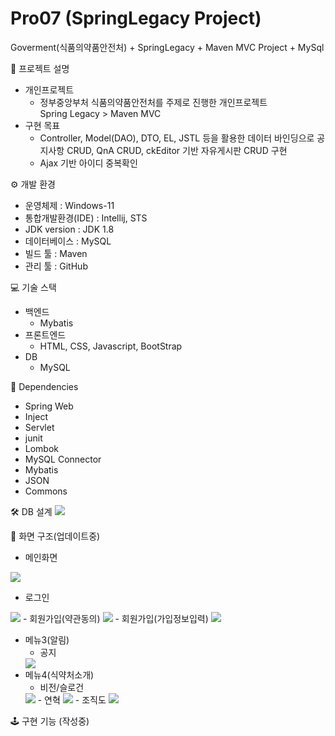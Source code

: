 # Pro07 (SpringLegacy Project)
Goverment(식품의약품안전처) + SpringLegacy + Maven MVC Project + MySql

📢 프로젝트 설명<br>
- 개인프로젝트<br>
  - 정부중앙부처 식품의약품안전처를 주제로 진행한 개인프로젝트 <br>
  Spring Legacy > Maven MVC<br>
- 구현 목표<br>
  - Controller, Model(DAO), DTO, EL, JSTL 등을 활용한 데이터 바인딩으로
  공지사항 CRUD, QnA CRUD, ckEditor 기반 자유게시판 CRUD 구현
  - Ajax 기반 아이디 중복확인

⚙ 개발 환경
- 운영체제 : Windows-11
- 통합개발환경(IDE) : Intellij, STS
- JDK version : JDK 1.8
- 데이터베이스 : MySQL
- 빌드 툴 : Maven
- 관리 툴 : GitHub

💻 기술 스택
- 백엔드<br>
  - Mybatis
- 프론트엔드<br>
  - HTML, CSS, Javascript, BootStrap 
- DB<br>
  - MySQL

🔌 Dependencies
- Spring Web
- Inject
- Servlet
- junit
- Lombok
- MySQL Connector
- Mybatis
- JSON
- Commons

🛠 DB 설계
<img src="./readmeImg/erd.png">

🎥 화면 구조(업데이트중)<br>
- 메인화면
<img src="./readmeImg/main.png">

- 로그인
<img src="./readmeImg/login.png">
- 회원가입(약관동의)
<img src="./readmeImg/agree.png">
- 회원가입(가입정보입력)
<img src="./readmeImg/usersInsert.png">

- 메뉴3(알림)
  - 공지
  <img src="./readmeImg/noticeList.png">
- 메뉴4(식약처소개)
  - 비전/슬로건
  <img src="./readmeImg/vision.png">
  - 연혁
  <img src="./readmeImg/history.png">
  - 조직도
  <img src="./readmeImg/organi.png">
 
🕹 구현 기능 (작성중)
